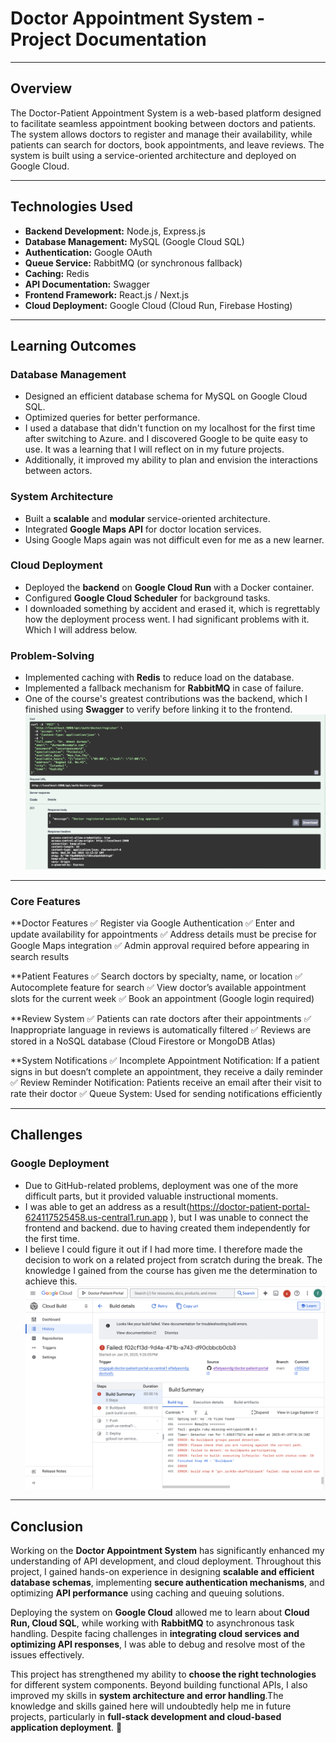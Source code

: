 # **Doctor Appointment System - Project Documentation**  
---

## **Overview**  
The Doctor-Patient Appointment System is a web-based platform designed to facilitate seamless appointment booking between doctors and patients. The system allows doctors to register and manage their availability, while patients can search for doctors, book appointments, and leave reviews. The system is built using a service-oriented architecture and deployed on Google Cloud.

---

## **Technologies Used**  
- **Backend Development:** Node.js, Express.js  
- **Database Management:** MySQL (Google Cloud SQL)  
- **Authentication:** Google OAuth  
- **Queue Service:** RabbitMQ (or synchronous fallback)  
- **Caching:** Redis 
- **API Documentation:** Swagger  
- **Frontend Framework:** React.js / Next.js  
- **Cloud Deployment:** Google Cloud (Cloud Run, Firebase Hosting)  

---
## **Learning Outcomes**  

### **Database Management**  
- Designed an efficient database schema for MySQL on Google Cloud SQL.  
- Optimized queries for better performance.
- I used a database that didn't function on my localhost for the first time after switching to Azure. and I discovered Google to be quite easy to use. It was a learning that I will reflect on in my future projects.
- Additionally, it improved my ability to plan and envision the interactions between actors.

### **System Architecture**  
- Built a **scalable** and **modular** service-oriented architecture.  
- Integrated **Google Maps API** for doctor location services.
- Using Google Maps again was not difficult even for me as a new learner.

### **Cloud Deployment**  
- Deployed the **backend** on **Google Cloud Run** with a Docker container.  
- Configured **Google Cloud Scheduler** for background tasks.
- I downloaded something by accident and erased it, which is regrettably how the deployment process went. I had significant problems with it. Which I will address below.

### **Problem-Solving**  
- Implemented caching with **Redis** to reduce load on the database.  
- Implemented a fallback mechanism for **RabbitMQ** in case of failure.
- One of the course's greatest contributions was the backend, which I finished using **Swagger** to verify before linking it to the frontend.
![text](swagger-register-doctor.png)
---

### Core Features

**Doctor Features
✅ Register via Google Authentication
✅ Enter and update availability for appointments
✅ Address details must be precise for Google Maps integration
✅ Admin approval required before appearing in search results

**Patient Features
✅ Search doctors by specialty, name, or location
✅ Autocomplete feature for search
✅ View doctor’s available appointment slots for the current week
✅ Book an appointment (Google login required)

**Review System
✅ Patients can rate doctors after their appointments
✅ Inappropriate language in reviews is automatically filtered
✅ Reviews are stored in a NoSQL database (Cloud Firestore or MongoDB Atlas)

**System Notifications
✅ Incomplete Appointment Notification: If a patient signs in but doesn’t complete an appointment, they receive a daily reminder
✅ Review Reminder Notification: Patients receive an email after their visit to rate their doctor
✅ Queue System: Used for sending notifications efficiently

---

## Challenges
### **Google Deployment**
- Due to GitHub-related problems, deployment was one of the more difficult parts, but it provided valuable instructional moments.
- I was able to get an address as a result(https://doctor-patient-portal-624117525458.us-central1.run.app ), but I was unable to connect the frontend and backend. due to having created them independently for the first time.
- I believe I could figure it out if I had more time. I therefore made the decision to work on a related project from scratch during the break. The knowledge I gained from the course has given me the determination to achieve this.
![text](deploy_fail.png)

---
## **Conclusion**  

Working on the **Doctor Appointment System** has significantly enhanced my understanding of API development, and cloud deployment. Throughout this project, I gained hands-on experience in designing **scalable and efficient database schemas**, implementing **secure authentication mechanisms**, and optimizing **API performance** using caching and queuing solutions.

Deploying the system on **Google Cloud** allowed me to learn about **Cloud Run, Cloud SQL**, while working with **RabbitMQ** to asynchronous task handling. Despite facing challenges in **integrating cloud services and optimizing API responses**, I was able to debug and resolve most of the issues effectively.

This project has strengthened my ability to **choose the right technologies** for different system components. Beyond building functional APIs, I also improved my skills in **system architecture and error handling**.The knowledge and skills gained here will undoubtedly help me in future projects, particularly in **full-stack development and cloud-based application deployment**. 🚀  

